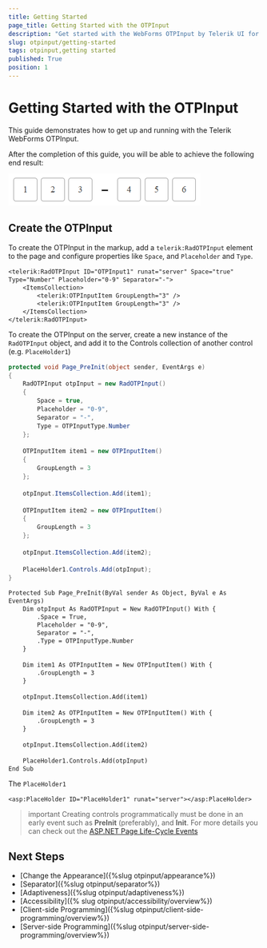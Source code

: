 ```yaml
---
title: Getting Started
page_title: Getting Started with the OTPInput
description: "Get started with the WebForms OTPInput by Telerik UI for ASP.NET AJAX and learn how to create, initialize, and enable the component."
slug: otpinput/getting-started
tags: otpinput,getting started
published: True
position: 1
---
```


# Getting Started with the OTPInput

This guide demonstrates how to get up and running with the Telerik WebForms OTPInput.

After the completion of this guide, you will be able to achieve the following end result:

!["Getting Started with the OTPInput"](images/otpinput-getting-started.png "Getting Started with the OTPInput")

## Create the OTPInput

To create the OTPInput in the markup, add a `telerik:RadOTPInput` element to the page and configure properties like `Space`, and `Placeholder` and `Type`.

````ASP.NET
<telerik:RadOTPInput ID="OTPInput1" runat="server" Space="true" Type="Number" Placeholder="0-9" Separator="-">
    <ItemsCollection>
        <telerik:OTPInputItem GroupLength="3" />
        <telerik:OTPInputItem GroupLength="3" />
    </ItemsCollection>
</telerik:RadOTPInput>
````

To create the OTPInput on the server, create a new instance of the `RadOTPInput` object, and add it to the Controls collection of another control (e.g. `PlaceHolder1`)

````C#
protected void Page_PreInit(object sender, EventArgs e)
{
    RadOTPInput otpInput = new RadOTPInput()
    {
        Space = true,
        Placeholder = "0-9",
        Separator = "-",
        Type = OTPInputType.Number
    };

    OTPInputItem item1 = new OTPInputItem()
    {
        GroupLength = 3
    };

    otpInput.ItemsCollection.Add(item1);

    OTPInputItem item2 = new OTPInputItem()
    {
        GroupLength = 3
    };

    otpInput.ItemsCollection.Add(item2);

    PlaceHolder1.Controls.Add(otpInput);
}
````
````VB
Protected Sub Page_PreInit(ByVal sender As Object, ByVal e As EventArgs)
    Dim otpInput As RadOTPInput = New RadOTPInput() With {
        .Space = True,
        Placeholder = "0-9",
        Separator = "-",
        .Type = OTPInputType.Number
    }

    Dim item1 As OTPInputItem = New OTPInputItem() With {
        .GroupLength = 3
    }

    otpInput.ItemsCollection.Add(item1)

    Dim item2 As OTPInputItem = New OTPInputItem() With {
        .GroupLength = 3
    }

    otpInput.ItemsCollection.Add(item2)

    PlaceHolder1.Controls.Add(otpInput)
End Sub
````

The `PlaceHolder1`

````ASP.NET
<asp:PlaceHolder ID="PlaceHolder1" runat="server"></asp:PlaceHolder>
````

>important Creating controls programmatically must be done in an early event such as **PreInit** (preferably), and **Init**. For more details you can check out the [ASP.NET Page Life-Cycle Events](https://learn.microsoft.com/en-us/previous-versions/aspnet/ms178472(v=vs.100)#life-cycle-events)

## Next Steps

- [Change the Appearance]({%slug otpinput/appearance%})
- [Separator]({%slug otpinput/separator%})
- [Adaptiveness]({%slug otpinput/adaptiveness%})
- [Accessibility]({% slug otpinput/accessibility/overview%}) 
- [Client-side Programming]({%slug otpinput/client-side-programming/overview%})
- [Server-side Programming]({%slug otpinput/server-side-programming/overview%})
